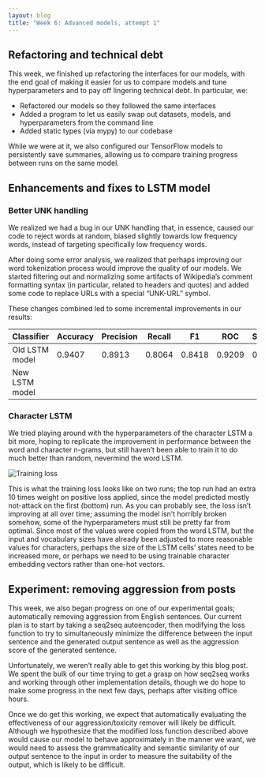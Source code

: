 ```yaml
---
layout: blog 
title: "Week 6: Advanced models, attempt 1"
---
```


## Refactoring and technical debt

This week, we finished up refactoring the interfaces for our models, with the end goal of making it easier for us to compare models and tune hyperparameters and to pay off lingering technical debt. In particular, we:

- Refactored our models so they followed the same interfaces
- Added a program to let us easily swap out datasets, models, and hyperparameters from the command line
- Added static types (via mypy) to our codebase

While we were at it, we also configured our TensorFlow models to persistently save summaries, allowing us to compare training progress between runs on the same model.

## Enhancements and fixes to LSTM model

### Better UNK handling

We realized we had a bug in our UNK handling that, in essence, caused our code to reject words at random, biased slightly towards low frequency words, instead of targeting specifically low frequency words.

After doing some error analysis, we realized that perhaps improving our word tokenization process would improve the quality of our models. We started filtering out and normalizing some artifacts of Wikipedia’s comment formatting syntax (in particular, related to headers and quotes) and added some code to replace URLs with a special “UNK-URL” symbol.

These changes combined led to some incremental improvements in our results:

| Classifier | Accuracy | Precision | Recall | F1 | ROC | Spearman |
| ---------- | -------- | --------- | ------ | -- | --- | -------- |
| Old LSTM model | 0.9407 | 0.8913 | 0.8064 | 0.8418 | 0.9209 | 0.6924 |
| New LSTM model | 


### Character LSTM

We tried playing around with the hyperparameters of the character LSTM a bit more, hoping to replicate the improvement in performance between the word and character n-grams, but still haven’t been able to train it to do much better than random, nevermind the word LSTM.

![Training loss][loss]

This is what the training loss looks like on two runs; the top run had an extra 10 times weight on positive loss applied, since the model predicted mostly not-attack on the first (bottom) run. As you can probably see, the loss isn’t improving at all over time; assuming the model isn’t horribly broken somehow, some of the hyperparameters must still be pretty far from optimal. Since most of the values were copied from the word LSTM, but the input and vocabulary sizes have already been adjusted to more reasonable values for characters, perhaps the size of the LSTM cells’ states need to be increased more, or perhaps we need to be using trainable character embedding vectors rather than one-hot vectors.

[loss]: http://i.imgur.com/kWAoEow.png

## Experiment: removing aggression from posts

This week, we also began progress on one of our experimental goals; automatically removing aggression from English sentences. Our current plan is to start by taking a seq2seq autoencoder, then modifying the loss function to try to simultaneously minimize the difference between the input sentence and the generated output sentence as well as the aggression score of the generated sentence. 

Unfortunately, we weren’t really able to get this working by this blog post. We spent the bulk of our time trying to get a grasp on how seq2seq works and working through other implementation details, though we do hope to make some progress in the next few days, perhaps after visiting office hours.

Once we do get this working, we expect that automatically evaluating the effectiveness of our aggression/toxicity remover will likely be difficult. Although we hypothesize that the modified loss function described above would cause our model to behave approximately in the manner we want, we would need to assess the grammaticality and semantic similarity of our output sentence to the input in order to measure the suitability of the output, which is likely to be difficult.


